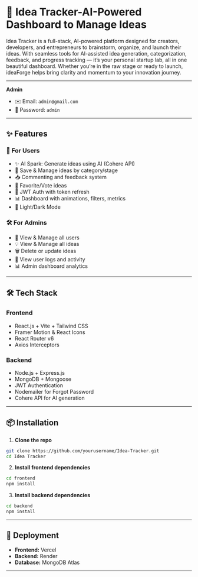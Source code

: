 

# 🚀 Idea Tracker-AI-Powered Dashboard to Manage Ideas

Idea Tracker is a full-stack, AI-powered platform designed for creators, developers, and entrepreneurs to brainstorm, organize, and launch their ideas. With seamless tools for AI-assisted idea generation, categorization, feedback, and progress tracking — it’s your personal startup lab, all in one beautiful dashboard. Whether you’re in the raw stage or ready to launch, ideaForge helps bring clarity and momentum to your innovation journey.


---


**Admin**
- ✉️ Email: `admin@gmail.com`
- 🔑 Password: `admin`

---

## ✨ Features

### 🧠 For Users
- ✨ AI Spark: Generate ideas using AI (Cohere API)
- 💾 Save & Manage ideas by category/stage
- 📥 Commenting and feedback system
- 💖 Favorite/Vote ideas
- 🔐 JWT Auth with token refresh
- 📊 Dashboard with animations, filters, metrics
- 🌙 Light/Dark Mode

### 🛠️ For Admins
- 👥 View & Manage all users
- 💡 View & Manage all ideas
- 🗑️ Delete or update ideas
- 🧾 View user logs and activity
- 📊 Admin dashboard analytics

---

## 🛠️ Tech Stack

### Frontend
- React.js + Vite + Tailwind CSS
- Framer Motion & React Icons
- React Router v6
- Axios Interceptors

### Backend
- Node.js + Express.js
- MongoDB + Mongoose
- JWT Authentication
- Nodemailer for Forgot Password
- Cohere API for AI generation

---

## 📦 Installation

1. **Clone the repo**

```bash
git clone https://github.com/yourusername/Idea-Tracker.git
cd Idea Tracker
```

2. **Install frontend dependencies**

```bash
cd frontend
npm install
```

3. **Install backend dependencies**

```bash
cd backend
npm install
```

---



## 🚀 Deployment

- **Frontend:** Vercel
- **Backend:** Render
- **Database:** MongoDB Atlas

---
